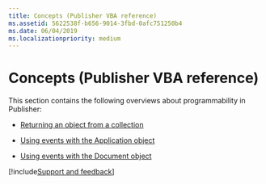 ```yaml
---
title: Concepts (Publisher VBA reference)
ms.assetid: 5622538f-b656-9014-3fbd-0afc751250b4
ms.date: 06/04/2019
ms.localizationpriority: medium
---
```



# Concepts (Publisher VBA reference)

This section contains the following overviews about programmability in Publisher:

-  [Returning an object from a collection](returning-an-object-from-a-collection-publisher.md)
    
-  [Using events with the Application object](using-events-with-the-application-object-publisher.md)
    
-  [Using events with the Document object](using-events-with-the-document-object-publisher.md)

[!include[Support and feedback](~/includes/feedback-boilerplate.md)]